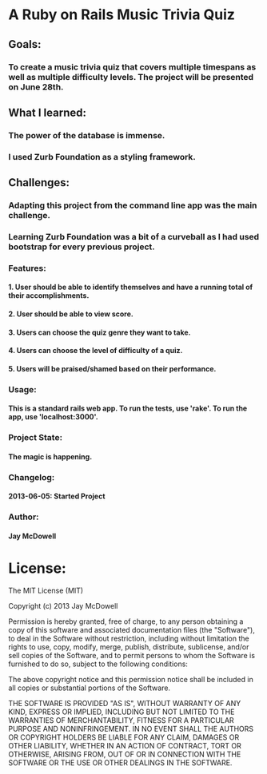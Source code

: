 <h1>A Ruby on Rails Music Trivia Quiz</h1>

<h2>Goals:</h2>

<h3>To create a music trivia quiz that covers multiple timespans as well as multiple difficulty levels.
The project will be presented on June 28th.</h3>

<h2>What I learned:</h2>

<h3>The power of the database is immense.<h3>
<h3>I used Zurb Foundation as a styling framework.</h3>

<h2>Challenges:</h2>
<h3>Adapting this project from the command line app was the main challenge.  </h3>
<h3>Learning Zurb Foundation was a bit of a curveball as I had used bootstrap for every previous project.</h3>

<h3>Features:</h3>


<h4>1. User should be able to identify themselves and have a running total of their accomplishments.</h4>
<h4>2. User should be able to view score.</h4>
<h4>3. Users can choose the quiz genre they want to take.</h4>
<h4>4. Users can choose the level of difficulty of a quiz.</h4>
<h4>5. Users will be praised/shamed based on their performance.</h4>

<h3>Usage:</h3>



<h4>This is a standard rails web app.  To run the tests, use 'rake'.  To run the app, use 'localhost:3000'.</h4>

<h3>Project State:</h3>


<h4>The magic is happening.</h4>

<h3>Changelog:</h3>


<h4>2013-06-05: Started Project</h4>


<h3>Author:</h3>


<h4>Jay McDowell</h4>

License:
========

The MIT License (MIT)

Copyright (c) 2013 Jay McDowell

Permission is hereby granted, free of charge, to any person obtaining a copy
of this software and associated documentation files (the "Software"), to deal
in the Software without restriction, including without limitation the rights
to use, copy, modify, merge, publish, distribute, sublicense, and/or sell
copies of the Software, and to permit persons to whom the Software is
furnished to do so, subject to the following conditions:

The above copyright notice and this permission notice shall be included in
all copies or substantial portions of the Software.

THE SOFTWARE IS PROVIDED "AS IS", WITHOUT WARRANTY OF ANY KIND, EXPRESS OR
IMPLIED, INCLUDING BUT NOT LIMITED TO THE WARRANTIES OF MERCHANTABILITY,
FITNESS FOR A PARTICULAR PURPOSE AND NONINFRINGEMENT. IN NO EVENT SHALL THE
AUTHORS OR COPYRIGHT HOLDERS BE LIABLE FOR ANY CLAIM, DAMAGES OR OTHER
LIABILITY, WHETHER IN AN ACTION OF CONTRACT, TORT OR OTHERWISE, ARISING FROM,
OUT OF OR IN CONNECTION WITH THE SOFTWARE OR THE USE OR OTHER DEALINGS IN
THE SOFTWARE.